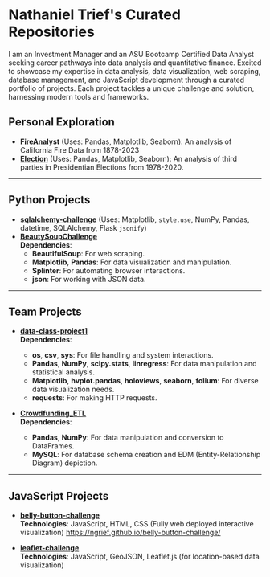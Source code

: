 # Nathaniel Trief's Curated Repositories
I am an Investment Manager and an ASU Bootcamp Certified Data Analyst seeking career pathways into data analysis and quantitative finance. Excited to showcase my expertise in data analysis, data visualization, web scraping, database management, and JavaScript development through a curated portfolio of projects. Each project tackles a unique challenge and solution, harnessing modern tools and frameworks.    

## Personal Exploration
- **[FireAnalyst](https://github.com/ngrief/FireAnalyst.git)** (Uses: Pandas, Matplotlib, Seaborn): An analysis of California Fire Data from 1878-2023
- **[Election](https://github.com/ngrief/Election.git)** (Uses: Pandas, Matplotlib, Seaborn): An analysis of third parties in Presidentian Elections from 1978-2020.

---

## Python Projects
- **[sqlalchemy-challenge](https://github.com/ngrief/sqlalchemy-challenge.git)** (Uses: Matplotlib, `style.use`, NumPy, Pandas, datetime, SQLAlchemy, Flask `jsonify`)
- **[BeautySoupChallenge](https://github.com/ngrief/BeautySoupChallenge.git)**  
  **Dependencies**:  
  - **BeautifulSoup**: For web scraping.
  - **Matplotlib**, **Pandas**: For data visualization and manipulation.
  - **Splinter**: For automating browser interactions.
  - **json**: For working with JSON data.

---

## Team Projects
- **[data-class-project1](https://github.com/ngrief/data-class-project1.git)**  
  **Dependencies**:  
  - **os**, **csv**, **sys**: For file handling and system interactions.
  - **Pandas**, **NumPy**, **scipy.stats**, **linregress**: For data manipulation and statistical analysis.
  - **Matplotlib**, **hvplot.pandas**, **holoviews**, **seaborn**, **folium**: For diverse data visualization needs.
  - **requests**: For making HTTP requests.

- **[Crowdfunding_ETL](https://github.com/ngrief/Crowdfunding_ETL.git)**  
  **Dependencies**:  
  - **Pandas**, **NumPy**: For data manipulation and conversion to DataFrames.
  - **MySQL**: For database schema creation and EDM (Entity-Relationship Diagram) depiction.

---

## JavaScript Projects
- **[belly-button-challenge](https://github.com/ngrief/belly-button-challenge.git)**  
  **Technologies**: JavaScript, HTML, CSS (Fully web deployed interactive visualization)
  https://ngrief.github.io/belly-button-challenge/

- **[leaflet-challenge](https://github.com/ngrief/leaflet-challenge.git)**  
  **Technologies**: JavaScript, GeoJSON, Leaflet.js (for location-based data visualization)
